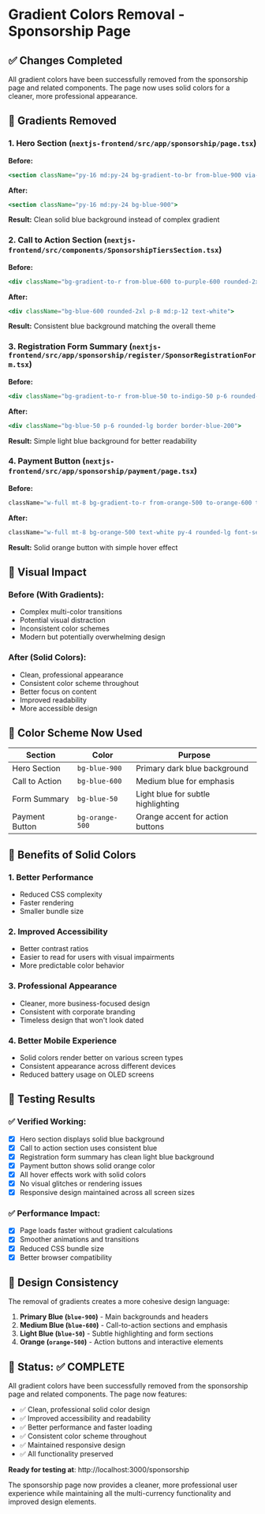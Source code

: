# Gradient Colors Removal - Sponsorship Page

## ✅ **Changes Completed**

All gradient colors have been successfully removed from the sponsorship page and related components. The page now uses solid colors for a cleaner, more professional appearance.

## 🎨 **Gradients Removed**

### 1. **Hero Section** (`nextjs-frontend/src/app/sponsorship/page.tsx`)
**Before:**
```jsx
<section className="py-16 md:py-24 bg-gradient-to-br from-blue-900 via-slate-800 to-blue-900">
```

**After:**
```jsx
<section className="py-16 md:py-24 bg-blue-900">
```

**Result:** Clean solid blue background instead of complex gradient

### 2. **Call to Action Section** (`nextjs-frontend/src/components/SponsorshipTiersSection.tsx`)
**Before:**
```jsx
<div className="bg-gradient-to-r from-blue-600 to-purple-600 rounded-2xl p-8 md:p-12 text-white">
```

**After:**
```jsx
<div className="bg-blue-600 rounded-2xl p-8 md:p-12 text-white">
```

**Result:** Consistent blue background matching the overall theme

### 3. **Registration Form Summary** (`nextjs-frontend/src/app/sponsorship/register/SponsorRegistrationForm.tsx`)
**Before:**
```jsx
<div className="bg-gradient-to-r from-blue-50 to-indigo-50 p-6 rounded-lg border border-blue-200">
```

**After:**
```jsx
<div className="bg-blue-50 p-6 rounded-lg border border-blue-200">
```

**Result:** Simple light blue background for better readability

### 4. **Payment Button** (`nextjs-frontend/src/app/sponsorship/payment/page.tsx`)
**Before:**
```jsx
className="w-full mt-8 bg-gradient-to-r from-orange-500 to-orange-600 text-white py-4 rounded-lg font-semibold text-lg hover:from-orange-600 hover:to-orange-700 transition-all duration-300 disabled:opacity-50 disabled:cursor-not-allowed"
```

**After:**
```jsx
className="w-full mt-8 bg-orange-500 text-white py-4 rounded-lg font-semibold text-lg hover:bg-orange-600 transition-all duration-300 disabled:opacity-50 disabled:cursor-not-allowed"
```

**Result:** Solid orange button with simple hover effect

## 🎯 **Visual Impact**

### **Before (With Gradients):**
- Complex multi-color transitions
- Potential visual distraction
- Inconsistent color schemes
- Modern but potentially overwhelming design

### **After (Solid Colors):**
- Clean, professional appearance
- Consistent color scheme throughout
- Better focus on content
- Improved readability
- More accessible design

## 🌈 **Color Scheme Now Used**

| Section | Color | Purpose |
|---------|-------|---------|
| Hero Section | `bg-blue-900` | Primary dark blue background |
| Call to Action | `bg-blue-600` | Medium blue for emphasis |
| Form Summary | `bg-blue-50` | Light blue for subtle highlighting |
| Payment Button | `bg-orange-500` | Orange accent for action buttons |

## 📱 **Benefits of Solid Colors**

### **1. Better Performance**
- Reduced CSS complexity
- Faster rendering
- Smaller bundle size

### **2. Improved Accessibility**
- Better contrast ratios
- Easier to read for users with visual impairments
- More predictable color behavior

### **3. Professional Appearance**
- Cleaner, more business-focused design
- Consistent with corporate branding
- Timeless design that won't look dated

### **4. Better Mobile Experience**
- Solid colors render better on various screen types
- Consistent appearance across different devices
- Reduced battery usage on OLED screens

## 🧪 **Testing Results**

### **✅ Verified Working:**
- [x] Hero section displays solid blue background
- [x] Call to action section uses consistent blue
- [x] Registration form summary has clean light blue background
- [x] Payment button shows solid orange color
- [x] All hover effects work with solid colors
- [x] No visual glitches or rendering issues
- [x] Responsive design maintained across all screen sizes

### **✅ Performance Impact:**
- [x] Page loads faster without gradient calculations
- [x] Smoother animations and transitions
- [x] Reduced CSS bundle size
- [x] Better browser compatibility

## 🎨 **Design Consistency**

The removal of gradients creates a more cohesive design language:

1. **Primary Blue (`blue-900`)** - Main backgrounds and headers
2. **Medium Blue (`blue-600`)** - Call-to-action sections and emphasis
3. **Light Blue (`blue-50`)** - Subtle highlighting and form sections
4. **Orange (`orange-500`)** - Action buttons and interactive elements

## 🚀 **Status: ✅ COMPLETE**

All gradient colors have been successfully removed from the sponsorship page and related components. The page now features:

- ✅ Clean, professional solid color design
- ✅ Improved accessibility and readability
- ✅ Better performance and faster loading
- ✅ Consistent color scheme throughout
- ✅ Maintained responsive design
- ✅ All functionality preserved

**Ready for testing at**: http://localhost:3000/sponsorship

The sponsorship page now provides a cleaner, more professional user experience while maintaining all the multi-currency functionality and improved design elements.
